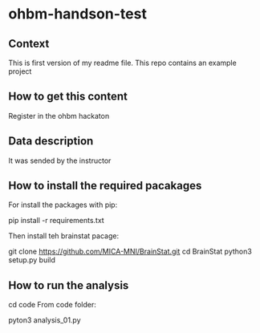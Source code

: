 # ohbm-handson-test
## Context
This is first version of my readme file. 
This repo contains an example project
## How to get this content
Register in the ohbm hackaton
## Data description
It was sended by the instructor

## How to install the required pacakages
For install the packages with pip:

pip install -r requirements.txt


Then install teh brainstat pacage:
	
git clone https://github.com/MICA-MNI/BrainStat.git
cd BrainStat
python3 setup.py build

## How to run the analysis

cd code
From code folder:

pyton3 analysis_01.py
